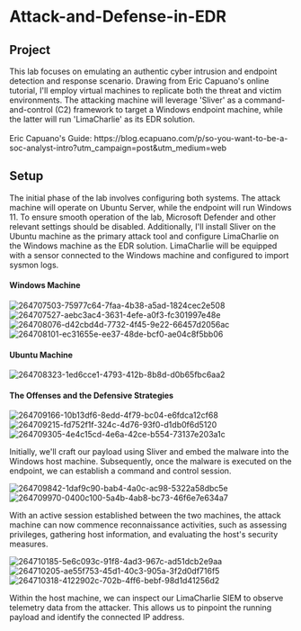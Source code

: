# Attack-and-Defense-in-EDR

<h2> Project </h2>
This lab focuses on emulating an authentic cyber intrusion and endpoint detection and response scenario. Drawing from Eric Capuano's online tutorial, I'll employ virtual machines to replicate both the threat and victim environments. The attacking machine will leverage 'Sliver' as a command-and-control (C2) framework to target a Windows endpoint machine, while the latter will run 'LimaCharlie' as its EDR solution.
<br> </br>
Eric Capuano's Guide: https://blog.ecapuano.com/p/so-you-want-to-be-a-soc-analyst-intro?utm_campaign=post&utm_medium=web

<h2> Setup </h2>
The initial phase of the lab involves configuring both systems. The attack machine will operate on Ubuntu Server, while the endpoint will run Windows 11. To ensure smooth operation of the lab, Microsoft Defender and other relevant settings should be disabled. Additionally, I'll install Sliver on the Ubuntu machine as the primary attack tool and configure LimaCharlie on the Windows machine as the EDR solution. LimaCharlie will be equipped with a sensor connected to the Windows machine and configured to import sysmon logs.

<h4> Windows Machine </h4>

![264707503-75977c64-7faa-4b38-a5ad-1824cec2e508](https://github.com/bradyroque/Attack-and-Defense-in-EDR/assets/166454401/beb08732-36eb-47b5-9c0f-b5de728260d6)
![264707527-aebc3ac4-3631-4efe-a0f3-fc301997e48e](https://github.com/bradyroque/Attack-and-Defense-in-EDR/assets/166454401/279c13b6-37af-4491-b07c-34dce335716e)
![264708076-d42cbd4d-7732-4f45-9e22-66457d2056ac](https://github.com/bradyroque/Attack-and-Defense-in-EDR/assets/166454401/2d070354-367e-49ff-9aa7-11c4219d8347)
![264708101-ec31655e-ee37-48de-bcf0-ae04c8f5bb06](https://github.com/bradyroque/Attack-and-Defense-in-EDR/assets/166454401/c728f1ce-5c1b-46b4-832c-b94e02cdb66f)

<h4> Ubuntu Machine </h4>

![264708323-1ed6cce1-4793-412b-8b8d-d0b65fbc6aa2](https://github.com/bradyroque/Attack-and-Defense-in-EDR/assets/166454401/0b982c70-fd45-4c8c-af8b-8b7045c58cb8)

<h4> The Offenses and the Defensive Strategies </h4>

![264709166-10b13df6-8edd-4f79-bc04-e6fdca12cf68](https://github.com/bradyroque/Attack-and-Defense-in-EDR/assets/166454401/7f099015-e7ae-4928-9c97-7c9ad0ddf6f2)
![264709215-fd752f1f-324c-4d76-93f0-d1db0f6d5120](https://github.com/bradyroque/Attack-and-Defense-in-EDR/assets/166454401/a1d7b138-8c49-4854-b011-e19f1dffdfb1)
![264709305-4e4c15cd-4e6a-42ce-b554-73137e203a1c](https://github.com/bradyroque/Attack-and-Defense-in-EDR/assets/166454401/57444514-8066-4720-9db9-e27fbc5d1ace)


Initially, we'll craft our payload using Sliver and embed the malware into the Windows host machine. Subsequently, once the malware is executed on the endpoint, we can establish a command and control session.

![264709842-1daf9c90-bab4-4a0c-ac98-5322a58dbc5e](https://github.com/bradyroque/Attack-and-Defense-in-EDR/assets/166454401/f5aa088a-5093-4e7c-a629-bf2ddc7ab8d2)
![264709970-0400c100-5a4b-4ab8-bc73-46f6e7e634a7](https://github.com/bradyroque/Attack-and-Defense-in-EDR/assets/166454401/2066c00b-c628-4be5-97cd-2cf676245d34)


With an active session established between the two machines, the attack machine can now commence reconnaissance activities, such as assessing privileges, gathering host information, and evaluating the host's security measures.

![264710185-5e6c093c-91f8-4ad3-967c-ad51dcb2e9aa](https://github.com/bradyroque/Attack-and-Defense-in-EDR/assets/166454401/f3333dc4-161d-4713-861d-10ba3be20359)
![264710205-ae55f753-45d1-40c3-905a-3f2d0df716f5](https://github.com/bradyroque/Attack-and-Defense-in-EDR/assets/166454401/5f83cb67-96df-48d3-a985-aac3f1480894)
![264710318-4122902c-702b-4ff6-bebf-98d1d41256d2](https://github.com/bradyroque/Attack-and-Defense-in-EDR/assets/166454401/e7f791fc-a0c3-4ee5-8fd0-d98b931ced67)


Within the host machine, we can inspect our LimaCharlie SIEM to observe telemetry data from the attacker. This allows us to pinpoint the running payload and identify the connected IP address.













